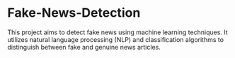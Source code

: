 # Fake-News-Detection
This project aims to detect fake news using machine learning techniques. It utilizes natural language processing (NLP) and classification algorithms to distinguish between fake and genuine news articles.
